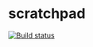 # scratchpad

[![Build status](https://ci.appveyor.com/api/projects/status/rnbc0ul5j7gavvxm?svg=true)](https://ci.appveyor.com/project/grantcolley/scratchpad)

